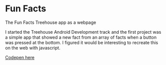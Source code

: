 Fun Facts
========

The Fun Facts Treehouse app as a webpage

I started the Treehouse Android Development track and the first project was a simple app that showed a new fact from an array of facts when a button was pressed at the bottom. I figured it would be interesting to recreate this on the web with javascript. 

[Codepen here](http://codepen.io/joshbivens/pen/oXWrOM)